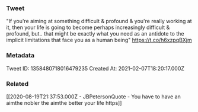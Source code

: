 ### Tweet
"If you're aiming at something difficult &amp; profound &amp; you're really working at it, then your life is going to become perhaps increasingly difficult &amp; profound, but.. that might be exactly what you need as an antidote to the implicit limitations that face you as a human being" https://t.co/h6xzpqBXjm

### Metadata
Tweet ID: 1358480718016479235
Created At: 2021-02-07T18:20:17.000Z

### Related
[[2020-08-19T21:37:53.000Z - JBPetersonQuote - You have to have an aimthe nobler the aimthe better your life https]]

